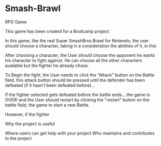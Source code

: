 # Smash-Brawl
RPG Game

This game has been created for a Bootcamp project.

In this game, like the real Super SmashBros Brawl for Nintendo, the user should choose a character, taking in a consideration the abilities of it, in this 

After choosing a character, the User should choose the opponent he wants his character to fight against. He can choose all the other characters available but the fighter he already chose. 

To Begin the fight, the User needs to click the "Attack" button on the Battle field, this attack button should be pressed until the defender has been defeated (if it hasn't been defeated before)...

If the fighter selected gets defeated before the battle ends... the game is OVER! and the User should restart by clicking the "restart" button on the battle field, the game to start a new Battle.

However, if the fighter 



Why the project is useful

Where users can get help with your project
Who maintains and contributes to the project